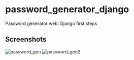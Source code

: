 # password_generator_django
Password generator web. Django first steps

## Screenshots
![password_gen](https://user-images.githubusercontent.com/64991182/137845488-c7df59fc-bed9-4a8f-9c89-38a10f503b21.jpeg)
![password_gen2](https://user-images.githubusercontent.com/64991182/137845459-9393f90d-36e5-4d0a-b2f4-a900dcff3233.jpeg)

